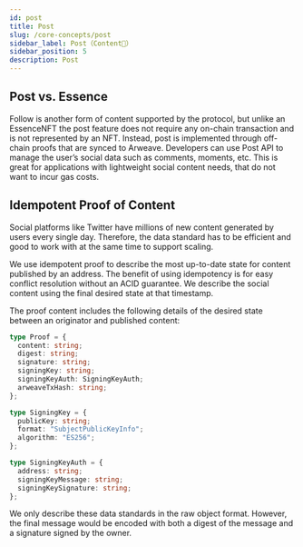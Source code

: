 ```yaml
---
id: post
title: Post
slug: /core-concepts/post
sidebar_label: Post（Content📝）
sidebar_position: 5
description: Post
---
```


## Post vs. Essence

Follow is another form of content supported by the protocol, but unlike an EssenceNFT the post feature does not require any on-chain transaction and is not represented by an NFT. Instead, post is implemented through off-chain proofs that are synced to Arweave. Developers can use Post API to manage the user’s social data such as comments, moments, etc. This is great for applications with lightweight social content needs, that do not want to incur gas costs.

## Idempotent Proof of Content

Social platforms like Twitter have millions of new content generated by users every single day. Therefore, the data standard has to be efficient and good to work with at the same time to support scaling.

We use idempotent proof to describe the most up-to-date state for content published by an address. The benefit of using idempotency is for easy conflict resolution without an ACID guarantee. We describe the social content using the final desired state at that timestamp.

The proof content includes the following details of the desired state between an originator and published content:

```ts
type Proof = {
  content: string;
  digest: string;
  signature: string;
  signingKey: string;
  signingKeyAuth: SigningKeyAuth;
  arweaveTxHash: string;
};

type SigningKey = {
  publicKey: string;
  format: "SubjectPublicKeyInfo";
  algorithm: "ES256";
};

type SigningKeyAuth = {
  address: string;
  signingKeyMessage: string;
  signingKeySignature: string;
};
```

We only describe these data standards in the raw object format. However, the final message would be encoded with both a digest of the message and a signature signed by the owner.
